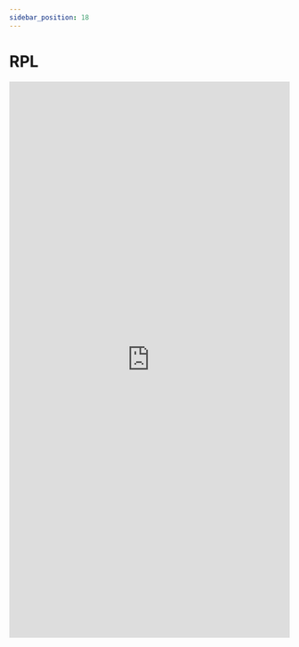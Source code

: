 ```yaml
---
sidebar_position: 18
---
```


# RPL

<iframe 
  src="https://drive.google.com/file/d/1-Epbqe6eX-qK849YpBo9YHThSz81T4xX/preview" 
  width="100%" 
  height="1000px"
  frameBorder="0">
</iframe>
